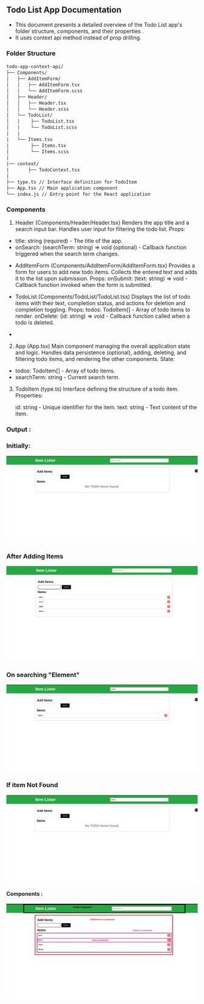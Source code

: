

## Todo List App Documentation
- This document presents a detailed overview of the Todo List app's folder structure, components, and their properties .
- It uses context api method instead of prop drilling.

### Folder Structure
```
todo-app-context-api/
├── Components/
│   ├── AddItemForm/
│   │   ├── AddItemForm.tsx
│   │   └── AddItemForm.scss
│   ├── Header/
│   │   ├── Header.tsx
│   │   └── Header.scss
│   └── TodoList/
│   |    ├── TodoList.tsx
│   |    └── TodoList.scss
|   |
|   └── Items.tsx
|        ├── Items.tsx
│        └── Items.scss
|
|── context/
|       ├── TodoContext.tsx
|
├── type.ts // Interface definition for TodoItem
├── App.tsx // Main application component
└── index.js // Entry point for the React application

```
### Components
1. Header (Components/Header/Header.tsx)
Renders the app title and a search input bar.
Handles user input for filtering the todo list.
Props:

- title: string (required) - The title of the app.
- onSearch: (searchTerm: string) => void (optional) - Callback    function triggered when the search term changes.
  
* AddItemForm (Components/AddItemForm/AddItemForm.tsx)
Provides a form for users to add new todo items.
Collects the entered text and adds it to the list upon submission.
Props: onSubmit: (text: string) => void - Callback function invoked when the form is submitted.

* TodoList (Components/TodoList/TodoList.tsx)
Displays the list of todo items with their text, completion status, and actions for deletion and completion toggling.
Props: todos: TodoItem[] - Array of todo items to render.
onDelete: (id: string) => void - Callback function called when a todo is deleted.

- 

2. App (App.tsx)
Main component managing the overall application state and logic.
Handles data persistence (optional), adding, deleting, and filtering todo items, and rendering the other components.
State:

- todos: TodoItem[] - Array of todo items.
- searchTerm: string - Current search term.

3. TodoItem (type.ts)
Interface defining the structure of a todo item.
Properties:

   id: string - Unique identifier for the item.
   text: string - Text content of the item.


### Output : 
### Initially:
![Alt text](image-4.png)

### After Adding Items
 ![Alt text](image.png)


### On searching "Element"
![Alt text](image-2.png)

### If item Not Found
  ![Alt text](image-3.png) 

 #### Components : 
 ![Alt text](image-1.png)